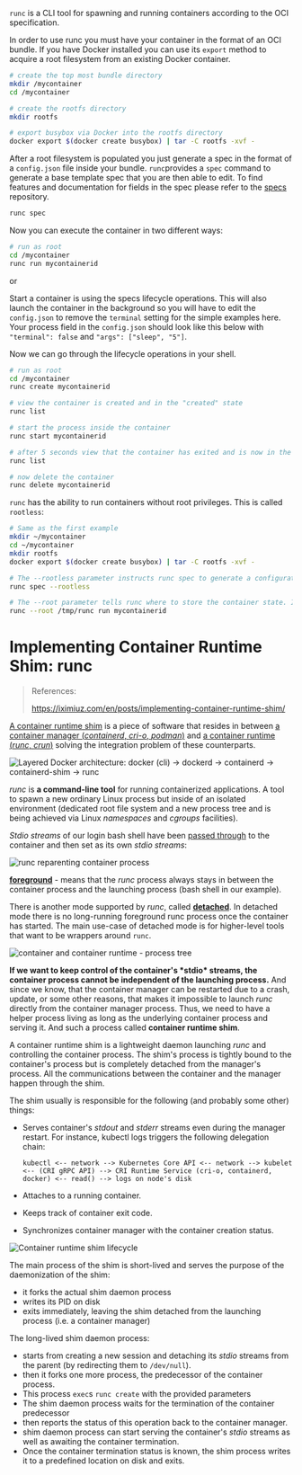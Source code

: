 `runc` is a CLI tool for spawning and running containers according to the OCI specification.

In order to use runc you must have your container in the format of an OCI bundle. If you have Docker installed you can use its `export` method to acquire a root filesystem from an existing Docker container.

```bash
# create the top most bundle directory
mkdir /mycontainer
cd /mycontainer

# create the rootfs directory
mkdir rootfs

# export busybox via Docker into the rootfs directory
docker export $(docker create busybox) | tar -C rootfs -xvf -
```

After a root filesystem is populated you just generate a spec in the format of a `config.json` file inside your bundle. `runc`provides a `spec` command to generate a base template spec that you are then able to edit. To find features and documentation for fields in the spec please refer to the [specs](https://github.com/opencontainers/runtime-spec) repository.

```bash
runc spec
```

Now you can execute the container in two different ways:

```bash
# run as root
cd /mycontainer
runc run mycontainerid
```

or

Start a container is using the specs lifecycle operations. This will also launch the container in the background so you will have to edit the `config.json` to remove the `terminal` setting for the simple examples here. Your process field in the `config.json` should look like this below with `"terminal": false` and `"args": ["sleep", "5"]`.

Now we can go through the lifecycle operations in your shell.

```bash
# run as root
cd /mycontainer
runc create mycontainerid

# view the container is created and in the "created" state
runc list

# start the process inside the container
runc start mycontainerid

# after 5 seconds view that the container has exited and is now in the stopped state
runc list

# now delete the container
runc delete mycontainerid
```

`runc` has the ability to run containers without root privileges. This is called `rootless`:

```bash
# Same as the first example
mkdir ~/mycontainer
cd ~/mycontainer
mkdir rootfs
docker export $(docker create busybox) | tar -C rootfs -xvf -

# The --rootless parameter instructs runc spec to generate a configuration for a rootless container, which will allow you to run the container as a non-root user.
runc spec --rootless

# The --root parameter tells runc where to store the container state. It must be writable by the user.
runc --root /tmp/runc run mycontainerid
```



# Implementing Container Runtime Shim: runc

> References:
>
> https://iximiuz.com/en/posts/implementing-container-runtime-shim/



[A container runtime shim](https://iximiuz.com/en/posts/journey-from-containerization-to-orchestration-and-beyond/#runtime-shims) is a piece of software that resides in between [ a container manager (*containerd*, *cri-o*, *podman*)](https://iximiuz.com/en/posts/journey-from-containerization-to-orchestration-and-beyond/#container-management) and [a container runtime (*runc*, *crun*)](https://iximiuz.com/en/posts/journey-from-containerization-to-orchestration-and-beyond/#container-runtimes) solving the integration problem of these counterparts.

![Layered Docker architecture: docker (cli) -> dockerd -> containerd -> containerd-shim -> runc](.runC-images/docker-containerd-runc-2000-opt.png)

*runc* is **a command-line tool** for running containerized applications. A tool to spawn a new ordinary Linux process but inside of an isolated environment (dedicated root file system and a new process tree and is being achieved via Linux *namespaces* and *cgroups* facilities).

*Stdio streams* of our login bash shell have been [passed through](https://github.com/opencontainers/runc/blob/201b06374548b64212f4ceb1529688d435e42899/docs/terminals.md#-pass-through) to the container and then set as its own *stdio streams*:

![runc reparenting container process](.runC-images/runc-foreground-stdio.png)

[**foreground**](https://github.com/opencontainers/runc/blob/201b06374548b64212f4ceb1529688d435e42899/docs/terminals.md#foreground) - means that the *runc* process always stays in between the container process and the launching process (bash shell in our example). 

There is another mode supported by *runc*, called [**detached**](https://github.com/opencontainers/runc/blob/201b06374548b64212f4ceb1529688d435e42899/docs/terminals.md#detached). In detached mode there is no long-running foreground runc process once the container has started. The main use-case of detached mode is for higher-level tools that want to be wrappers around `runc`.

![container and container runtime - process tree](.runC-images/runc-detached-stdio.png)

**If we want to keep control of the container's \*stdio\* streams, the container process cannot be independent of the launching process.** And since we know, that the container manager can be restarted due to a crash, update, or some other reasons, that makes it impossible to  launch *runc* directly from the container manager process. Thus,  we need to have a helper process living as long as the underlying  container process and serving it. And such a process called **container runtime shim**.

A container runtime shim is a lightweight daemon launching *runc* and controlling the container process. The shim's process is tightly  bound to the container's process but is completely detached from the  manager's process. All the communications between the container and the  manager happen through the shim. 

The shim usually is responsible for the following (and probably some other) things:

- Serves container's *stdout* and *stderr* streams even during the manager restart.  For instance, kubectl logs triggers the following delegation chain:

  ```
  kubectl <-- network --> Kubernetes Core API <-- network --> kubelet <-- (CRI gRPC API) --> CRI Runtime Service (cri-o, containerd, docker) <-- read() --> logs on node's disk
  ```

- Attaches to a running container.
- Keeps track of container exit code. 
- Synchronizes container manager with the container creation status.

![Container runtime shim lifecycle](.runC-images/shim-implementation.png)

The main process of the shim is short-lived and serves the purpose of  the daemonization of the shim:

- it forks the actual shim daemon process
- writes its PID on disk
- exits immediately, leaving the shim detached  from the launching process (i.e. a container manager)

The long-lived shim daemon process:

- starts from creating a new session and detaching its *stdio* streams from the parent (by redirecting them to `/dev/null`). 
- then it forks one more process, the predecessor of the container process.
- This process `exec`s `runc create` with the provided parameters
- The shim daemon process waits for the termination of the container predecessor
- then reports the status of this operation back to the container manager.
- shim daemon process can start serving the container's *stdio* streams as well as awaiting the container termination.
- Once the container termination status is known, the shim process writes it to a predefined location on disk and exits.

